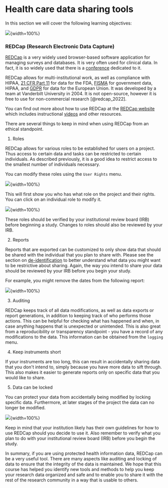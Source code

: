 # Health care data sharing tools

<!-- https://www.ncbi.nlm.nih.gov/pmc/articles/PMC8178732/?report=classic -->
<!-- Amazon Comprehend -->
<!-- Healthcare Cost and Utilization Project (HCUP) -->

In this section we will cover the following learning objectives:

![](13-data-submission-tips_files/figure-docx//10nOR2t1-F0E01fItN_l8uYRWslH2PmebPvhQzCBeCPM_g3896feb580f_34_14.png){width=100%}


### REDCap (Research Electronic Data Capture)

[REDCap](https://www.project-redcap.org/) is a very widely used browser-based software application for managing surveys and databases. It is very often used for clinical data. In fact, it is so widely used that there is a [conference](https://i2b2transmart.org/redcapcon2022/) dedicated to it.

REDCap allows for multi-institutional work, as well as compliance with HIPAA, [21 CFR Part 11](https://www.ecfr.gov/current/title-21/chapter-I/subchapter-A/part-11) for data for the FDA, [FISMA](https://www.techtarget.com/searchsecurity/definition/Federal-Information-Security-Management-Act) for government data, HIPAA, and [GDPR](https://gdpr-info.eu/) for data for the European Union. It was developed by a team at Vanderbilt University in 2004. It is not open-source, however it is free to use for non-commercial research [@redcap_2022].

You can find out more about how to use REDCap at the [REDCap website](https://projectredcap.org/) which includes instructional [videos](https://projectredcap.org/resources/videos/) and other resources.

There are several things to keep in mind when using REDCap from an ethical standpoint.

1) Roles

REDCap allows for various roles to be established for users on a project. Thus access to certain data and tasks can be restricted to certain individuals. As described previously, it is a good idea to restrict access to the smallest number of individuals necessary.

You can modify these roles using the `User Rights` menu.

![](13-data-submission-tips_files/figure-docx//1SRokLaGAc2hiwJSN26FHE0ZEEhPr3KQdyMICic8kAcs_g133b14b2804_28_17.png){width=100%}

This will first show you who has what role on the project and their rights. You can click on an individual role to modify it.

![](13-data-submission-tips_files/figure-docx//1SRokLaGAc2hiwJSN26FHE0ZEEhPr3KQdyMICic8kAcs_g133b14b2804_28_22.png){width=100%}

These roles should be verified by your institutional review board (IRB) before beginning a study. Changes to roles should also be reviewed by your IRB.

2) Reports

Reports that are exported can be customized to only show data that should be shared with the individual that you plan to share with. Please see the section on [de-identification](https://hutchdatascience.org/Ethical_Data_Handling_for_Cancer_Research/data-security.html#de-identification) to better understand what data you might want to be restrictive about sharing. Again, the way you intend to share your data should be reviewed by your IRB before you begin your study.

For example, you might remove the dates from the following report:

![](13-data-submission-tips_files/figure-docx//1SRokLaGAc2hiwJSN26FHE0ZEEhPr3KQdyMICic8kAcs_g133b14b2804_28_10.png){width=100%}


3) Auditing

REDCap keeps track of all data modifications, as well as data exports or report generations, in addition to keeping track of who performs those actions. This can be helpful for checking what has happened and when, in case anything happens that is unexpected or unintended. This is also great from a reproducibility or transparency standpoint - you have a record of any modifications to the data. This information can be obtained from the `logging` menu.

4) Keep instruments short

If your instruments are too long, this can result in accidentally sharing data that you don't intend to, simply because you have more data to sift through. This also makes it easier to generate reports only on specific data that you would like to share.

5) Data can be locked

You can protect your data from accidentally being modified by locking specific data. Furthermore, at later stages of the project the data can no longer be modified.


![](13-data-submission-tips_files/figure-docx//1SRokLaGAc2hiwJSN26FHE0ZEEhPr3KQdyMICic8kAcs_g133b14b2804_28_28.png){width=100%}


<!-- Scott Carey can help with this section maybe -->

<div class = "warning">
Keep in mind that your institution likely has their own guidelines for how to use REDCap should you decide to use it. Also remember to verify what you plan to do with your institutional review board (IRB) before you begin the study.
</div>


In summary, if you are using protected health information data, REDCap can be a very useful tool. There are many aspects like auditing and locking of data to ensure that the integrity of the data is maintained. We hope that this course has helped you identify new tools and methods to help you keep your research data organized and safe and to enable you to share it with the rest of the research community in a way that is usable to others.

